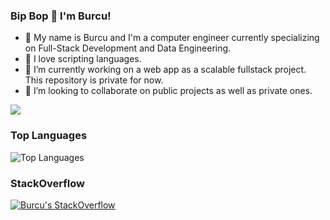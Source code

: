 ### Bip Bop 👋 I'm Burcu!

- 👾 My name is Burcu and I'm a computer engineer currently specializing on Full-Stack Development and Data Engineering.
- 🤖 I love scripting languages.
- 🔭 I’m currently working on a web app as a scalable fullstack project. This repository is private for now.
- 👯 I’m looking to collaborate on public projects as well as private ones.

[![](https://visitcount.itsvg.in/api?id=theburcu&label=Profile%20Views&color=9&pretty=true)](https://visitcount.itsvg.in)

### Top Languages

![Top Languages](https://github-readme-stats.vercel.app/api/top-langs/?username=theburcu&layout=compact)

### StackOverflow
[![Burcu's StackOverflow](https://github-readme-stackoverflow.vercel.app/?userID=5898685)](https://stackoverflow.com/users/5898685/burcu)


